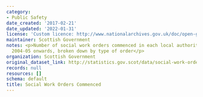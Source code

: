 ```yaml
---
category:
- Public Safety
date_created: '2017-02-21'
date_updated: '2022-01-31'
license: 'Custom licence: http://www.nationalarchives.gov.uk/doc/open-government-licence/version/3/'
maintainer: Scottish Government
notes: <p>Number of social work orders commenced in each local authority area from
  2004-05 onwards, broken down by type of order</p>
organization: Scottish Government
original_dataset_link: http://statistics.gov.scot/data/social-work-orders-commenced
records: null
resources: []
schema: default
title: Social Work Orders Commenced
---
```

